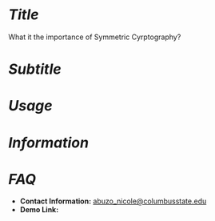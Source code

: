 # *Title*
What it the importance of Symmetric Cyrptography?

# *Subtitle*
# *Usage*
# *Information*

# *FAQ*
* **Contact Information:** abuzo_nicole@columbusstate.edu
* **Demo Link:** 
